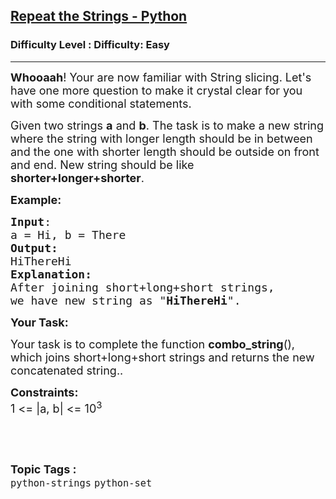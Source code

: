 <h2><a href="https://www.geeksforgeeks.org/problems/repeat-the-strings/1?page=11&difficulty=Easy&sortBy=accuracy">Repeat the Strings - Python</a></h2><h3>Difficulty Level : Difficulty: Easy</h3><hr><div class="problems_problem_content__Xm_eO"><p><span style="font-size:18px"><strong>Whooaah</strong>! Your are now familiar with String slicing. Let's have one more question to make it crystal clear for you with some conditional statements.</span></p>

<p><span style="font-size:18px">Given two strings <strong>a</strong> and <strong>b</strong>. The task is to make a new string where the string with longer length should be in between and the one with shorter length should be outside on front and end. New string should be like <strong>shorter+longer+shorter</strong>.</span></p>

<p><span style="font-size:18px"><strong>Example:</strong></span></p>

<pre><span style="font-size:18px"><strong>Input</strong>: </span>
<span style="font-size:18px">a = Hi, b = There</span>
<span style="font-size:18px"><strong>Output:</strong> </span>
<span style="font-size:18px">HiThereHi</span>
<span style="font-size:18px"><strong>Explanation:</strong> </span>
<span style="font-size:18px">After joining short+long+short strings, 
we have new string as "<strong>HiThereHi</strong>".</span></pre>

<p><span style="font-size:18px"><strong>Your Task:</strong></span></p>

<p><span style="font-size:18px">Your&nbsp;task is to complete the function <strong>combo_string</strong>(), which joins short+long+short strings and returns the&nbsp;new concatenated string..</span></p>

<p><span style="font-size:18px"><strong>Constraints:</strong><br>
1 &lt;= |a, b| &lt;= 10<sup>3</sup></span></p>

<p>&nbsp;</p>
</div><br><p><span style=font-size:18px><strong>Topic Tags : </strong><br><code>python-strings</code>&nbsp;<code>python-set</code>&nbsp;
